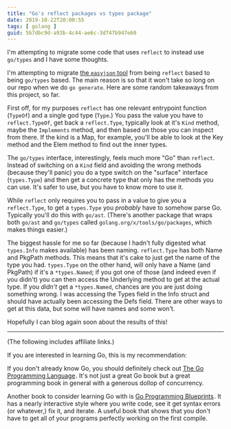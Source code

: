 ```yaml
---
title: "Go's reflect packages vs types package"
date: 2019-10-22T20:00:55
tags: [ golang ]
guid: 5b7dbc9d-a93b-4c44-ae6c-3d747b947e60
---
```


I'm attempting to migrate some code that uses `reflect` to instead use
`go/types` and I have some thoughts.

<!--more-->

I'm attempting to migrate [the `easyjson`
tool](https://github.com/mailru/easyjson) from being `reflect` based to
being `go/types` based.  The main reason is so that it won't take so long on our
repo when we do `go generate`.  Here are some random takeaways from this
project, so far.

First off, for my purposes `reflect` has one relevant entrypoint function
(`TypeOf`) and a single god type (`Type`.)  You pass the value you have to
`reflect.TypeOf`, get back a `reflect.Type`, typically look at it's `Kind`
method, maybe the `Implements` method, and then based on those you can inspect
from there.  If the kind is a Map, for example, you'll be able to look at the Key
method and the Elem method to find out the inner types.

The `go/types` interface, interestingly, feels much more "Go" than `reflect`.
Instead of switching on a `Kind` field and avoiding the wrong methods (because
they'll panic) you do a type switch on the "surface" interface (`types.Type`)
and then get a concrete type that only has the methods you can use.  It's safer
to use, but you have to know more to use it.

While `reflect` only requires you to pass in a value to give you a
`reflect.Type`, to get a `types.Type` you *probably* have to somehow parse Go.
Typically you'll do this with `go/ast`.  (There's another package that wraps both
`go/ast` and `go/types` called `golang.org/x/tools/go/packages`, which makes
things easier.)

The biggest hassle for me so far (because I hadn't fully digested what
`types.Info` makes available) has been naming.  `reflect.Type` has both Name
and PkgPath methods.  This means that it's cake to just get the name of the type
you had.  `types.Type` on the other hand, will only have a Name (and PkgPath) if
it's a `*types.Named`; if you got one of those (and indeed even if you didn't)
you can then access the Underlying method to get at the actual type.  If you
*didn't* get a `*types.Named`, chances are you are just doing something wrong.
I was accessing the Types field in the Info struct and should have actually been
accessing the Defs field.  There are other ways to get at this data, but
some will have names and some won't.

Hopefully I can blog again soon about the results of this!


---

(The following includes affiliate links.)

If you are interested in learning Go, this is my recommendation:

If you don't already know Go, you should definitely check out
<a target="_blank" href="https://www.amazon.com/gp/product/0134190440/ref=as_li_tl?ie=UTF8&camp=1789&creative=9325&creativeASIN=0134190440&linkCode=as2&tag=afoolishmanif-20&linkId=44bc682044ff1b8a290c3c35c788e3e5">The Go Programming Language</a><img src="//ir-na.amazon-adsystem.com/e/ir?t=afoolishmanif-20&l=am2&o=1&a=0134190440" width="1" height="1" border="0" alt="" style="border:none !important; margin:0px !important;" />.
It's not just a great Go book but a great programming book in general with a
generous dollop of concurrency.

Another book to consider learning Go with is
<a target="_blank" href="https://www.amazon.com/gp/product/1786468948/ref=as_li_tl?ie=UTF8&camp=1789&creative=9325&creativeASIN=1786468948&linkCode=as2&tag=afoolishmanif-20&linkId=803e58234c448a8d1f4cc2693f2149b8">Go Programming Blueprints</a><img src="//ir-na.amazon-adsystem.com/e/ir?t=afoolishmanif-20&l=am2&o=1&a=1786468948" width="1" height="1" border="0" alt="" style="border:none !important; margin:0px !important;" />.
It has a nearly interactive style where you write code, see it get syntax errors
(or whatever,) fix it, and iterate.  A useful book that shows that you don't
have to get all of your programs perfectly working on the first compile.
